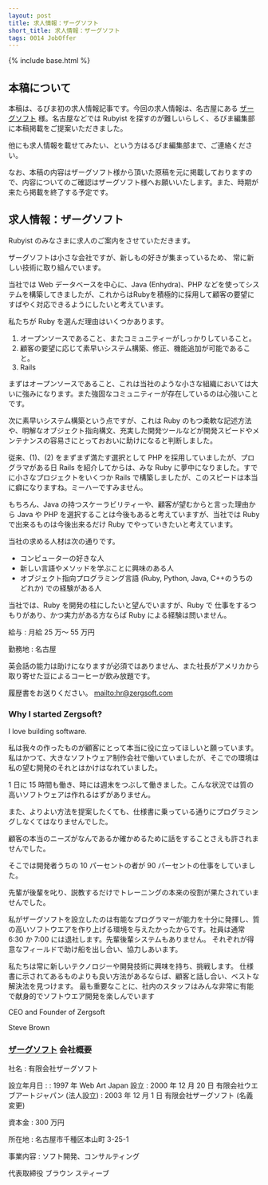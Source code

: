 ```yaml
---
layout: post
title: 求人情報：ザーグソフト
short_title: 求人情報：ザーグソフト
tags: 0014 JobOffer
---
```

{% include base.html %}


## 本稿について

本稿は、るびま初の求人情報記事です。今回の求人情報は、名古屋にある [ザーグソフト](http://www.zergsoft.com/) 様。名古屋などでは Rubyist を探すのが難しいらしく、るびま編集部に本稿掲載をご提案いただきました。

他にも求人情報を載せてみたい、という方はるびま編集部まで、ご連絡ください。

なお、本稿の内容はザーグソフト様から頂いた原稿を元に掲載しておりますので、内容についてのご確認はザーグソフト様へお願いいたします。また、時期が来たら掲載を終了する予定です。

## 求人情報：ザーグソフト

Rubyist のみなさまに求人のご案内をさせていただきます。

ザーグソフトは小さな会社ですが、新しもの好きが集まっているため、
常に新しい技術に取り組んでいます。

当社では Web データベースを中心に、Java (Enhydra)、PHP などを使ってシステムを構築してきましたが、これからはRubyを積極的に採用して顧客の要望にすばやく対応できるようにしたいと考えています。

私たちが Ruby を選んだ理由はいくつかあります。

1. オープンソースであること、またコミュニティーがしっかりしていること。
1. 顧客の要望に応じて素早いシステム構築、修正、機能追加が可能であること。
1. Rails


まずはオープンソースであること、これは当社のような小さな組織においては大いに強みになります。また強固なコミュニティーが存在しているのは心強いことです。

次に素早いシステム構築という点ですが、これは Ruby のもつ柔軟な記述方法や、明解なオブジェクト指向構文、充実した開発ツールなどが開発スピードやメンテナンスの容易さにとっておおいに助けになると判断しました。

従来、(1)、(2) をまずまず満たす選択として PHP を採用していましたが、プログラマがある日 Rails を紹介してからは、みな Ruby に夢中になりました。すでに小さなプロジェクトをいくつか Rails で構築しましたが、このスピードは本当に癖になりますね。ミーハーですみません。

もちろん、Java の持つスケーラビリティーや、顧客が望むからと言った理由から Java や PHP を選択することは今後もあると考えていますが、当社では Ruby で出来るものは今後出来るだけ Ruby でやっていきたいと考えています。

当社の求める人材は次の通りです。

* コンピューターの好きな人
* 新しい言語やメソッドを学ぶことに興味のある人
* オブジェクト指向プログラミング言語 (Ruby, Python, Java, C++のうちのどれか) での経験がある人


当社では、Ruby を開発の柱にしたいと望んでいますが、Ruby で 仕事をするつもりがあり、かつ実力がある方ならば Ruby による経験は問いません。

給与
:  月給 25 万〜 55 万円

勤務地
:  名古屋

英会話の能力は助けになりますが必須ではありません、また社長がアメリカから取り寄せた豆によるコーヒーが飲み放題です。

履歴書をお送りください。 [mailto:hr@zergsoft.com](mailto:hr@zergsoft.com)

### Why I started Zergsoft?

I love building software.

私は我々の作ったものが顧客にとって本当に役に立ってほしいと願っています。
私はかつて、大きなソフトウェア制作会社で働いていましたが、そこでの環境は私の望む開発のそれとはかけはなれていました。

1 日に 15 時間も働き、時には週末をつぶして働きました。こんな状況では質の高いソフトウェアは作れるはずがありません。

また、よりよい方法を提案したくても、仕様書に乗っている通りにプログラミングしなくてはなりませんでした。

顧客の本当のニーズがなんであるか確かめるために話をすることさえも許されませんでした。

そこでは開発者うちの 10 パーセントの者が 90 パーセントの仕事をしていました。

先輩が後輩を叱り、説教するだけでトレーニングの本来の役割が果たされていませんでした。

私がザーグソフトを設立したのは有能なプログラマーが能力を十分に発揮し、質の高いソフトウエアを作り上げる環境を与えたかったからです。社員は通常 6:30 か 7:00 には退社します。先輩後輩システムもありません。
それぞれが得意なフィールドで助け船を出し合い、協力しあいます。

私たちは常に新しいテクノロジーや開発技術に興味を持ち、挑戦します。
仕様書に示されてあるものよりも良い方法があるならば、顧客と話し合い、ベストな解決法を見つけます。
最も重要なことに、社内のスタッフはみんな非常に有能で献身的でソフトウエア開発を楽しんでいます

CEO and Founder of Zergsoft

Steve Brown

### [ザーグソフト](http://www.zergsoft.com/) 会社概要

社名
:  有限会社ザーグソフト

設立年月日
: 
: 1997 年 Web Art Japan 設立
: 2000 年 12 月 20 日 有限会社ウエブアートジャパン (法人設立)
: 2003 年 12 月 1 日 有限会社ザーグソフト (名義変更)

資本金
:  300 万円

所在地
:  名古屋市千種区本山町 3-25-1

事業内容
:  ソフト開発、コンサルティング

代表取締役 ブラウン スティーブ


